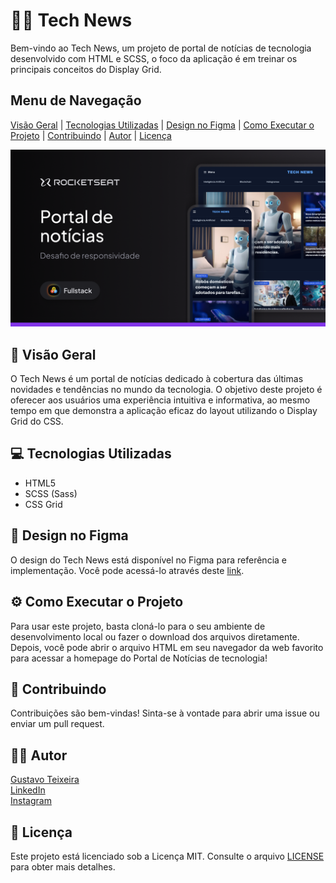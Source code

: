 # 👨‍💻 Tech News

Bem-vindo ao Tech News, um projeto de portal de notícias de tecnologia desenvolvido com HTML e SCSS, o foco da aplicação é em treinar os principais conceitos do Display Grid.

## Menu de Navegação

[Visão Geral](#visao-geral) | [Tecnologias Utilizadas](#tecnologias-utilizadas) | [Design no Figma](#design-no-figma) | [Como Executar o Projeto](#executar-o-projeto) | [Contribuindo](#contribuindo) | [Autor](#autor) | [Licença](#licenca)

![Preview do Portal de Notícias](https://raw.githubusercontent.com/taylosstls/mba-rocket/main/mod-1/html-and-css-module/projeto-portal-de-noticias/assets/preview.png)

## 🚀 Visão Geral

O Tech News é um portal de notícias dedicado à cobertura das últimas novidades e tendências no mundo da tecnologia. O objetivo deste projeto é oferecer aos usuários uma experiência intuitiva e informativa, ao mesmo tempo em que demonstra a aplicação eficaz do layout utilizando o Display Grid do CSS.

## 💻 Tecnologias Utilizadas

- HTML5
- SCSS (Sass)
- CSS Grid

## 🎨 Design no Figma

O design do Tech News está disponível no Figma para referência e implementação. Você pode acessá-lo através deste [link](https://www.figma.com/community/file/1362166020452569562/portal-de-noticias).

## ⚙️ Como Executar o Projeto

Para usar este projeto, basta cloná-lo para o seu ambiente de desenvolvimento local ou fazer o download dos arquivos diretamente. Depois, você pode abrir o arquivo HTML em seu navegador da web favorito para acessar a homepage do Portal de Notícias de tecnologia!

## 🤝 Contribuindo

Contribuições são bem-vindas! Sinta-se à vontade para abrir uma issue ou enviar um pull request.

## 👨‍💻 Autor

[Gustavo Teixeira](https://github.com/taylosstls)  
[LinkedIn](https://www.linkedin.com/in/gustavoteixeiralgnt/)  
[Instagram](https://www.instagram.com/gustavo.lgnt/)

## 📝 Licença

Este projeto está licenciado sob a Licença MIT. Consulte o arquivo [LICENSE](LICENSE) para obter mais detalhes.
